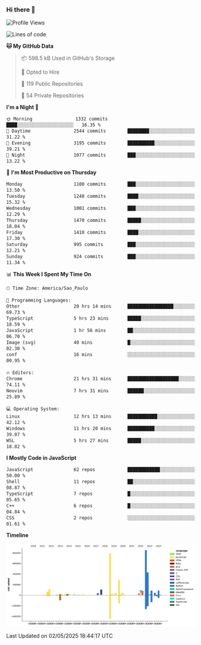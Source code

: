 ### Hi there 👋

<!--START_SECTION:waka-->
![Profile Views](http://img.shields.io/badge/Profile%20Views-1-blue)

![Lines of code](https://img.shields.io/badge/From%20Hello%20World%20I%27ve%20Written-3.4%20million%20lines%20of%20code-blue)

**🐱 My GitHub Data** 

> 📦 598.5 kB Used in GitHub's Storage 
 > 
> 💼 Opted to Hire
 > 
> 📜 119 Public Repositories 
 > 
> 🔑 54 Private Repositories 
 > 
**I'm a Night 🦉** 

```text
🌞 Morning                1332 commits        ████░░░░░░░░░░░░░░░░░░░░░   16.35 % 
🌆 Daytime                2544 commits        ████████░░░░░░░░░░░░░░░░░   31.22 % 
🌃 Evening                3195 commits        ██████████░░░░░░░░░░░░░░░   39.21 % 
🌙 Night                  1077 commits        ███░░░░░░░░░░░░░░░░░░░░░░   13.22 % 
```
📅 **I'm Most Productive on Thursday** 

```text
Monday                   1100 commits        ███░░░░░░░░░░░░░░░░░░░░░░   13.50 % 
Tuesday                  1248 commits        ████░░░░░░░░░░░░░░░░░░░░░   15.32 % 
Wednesday                1001 commits        ███░░░░░░░░░░░░░░░░░░░░░░   12.29 % 
Thursday                 1470 commits        █████░░░░░░░░░░░░░░░░░░░░   18.04 % 
Friday                   1410 commits        ████░░░░░░░░░░░░░░░░░░░░░   17.30 % 
Saturday                 995 commits         ███░░░░░░░░░░░░░░░░░░░░░░   12.21 % 
Sunday                   924 commits         ███░░░░░░░░░░░░░░░░░░░░░░   11.34 % 
```


📊 **This Week I Spent My Time On** 

```text
🕑︎ Time Zone: America/Sao_Paulo

💬 Programming Languages: 
Other                    20 hrs 14 mins      █████████████████░░░░░░░░   69.73 % 
TypeScript               5 hrs 23 mins       █████░░░░░░░░░░░░░░░░░░░░   18.59 % 
JavaScript               1 hr 56 mins        ██░░░░░░░░░░░░░░░░░░░░░░░   06.70 % 
Image (svg)              40 mins             █░░░░░░░░░░░░░░░░░░░░░░░░   02.30 % 
conf                     16 mins             ░░░░░░░░░░░░░░░░░░░░░░░░░   00.95 % 

🔥 Editors: 
Chrome                   21 hrs 31 mins      ███████████████████░░░░░░   74.11 % 
Neovim                   7 hrs 31 mins       ██████░░░░░░░░░░░░░░░░░░░   25.89 % 

💻 Operating System: 
Linux                    12 hrs 13 mins      ███████████░░░░░░░░░░░░░░   42.12 % 
Windows                  11 hrs 20 mins      ██████████░░░░░░░░░░░░░░░   39.07 % 
WSL                      5 hrs 27 mins       █████░░░░░░░░░░░░░░░░░░░░   18.82 % 
```

**I Mostly Code in JavaScript** 

```text
JavaScript               62 repos            ████████████░░░░░░░░░░░░░   50.00 % 
Shell                    11 repos            ██░░░░░░░░░░░░░░░░░░░░░░░   08.87 % 
TypeScript               7 repos             █░░░░░░░░░░░░░░░░░░░░░░░░   05.65 % 
C++                      6 repos             █░░░░░░░░░░░░░░░░░░░░░░░░   04.84 % 
CSS                      2 repos             ░░░░░░░░░░░░░░░░░░░░░░░░░   01.61 % 
```



**Timeline**

![Lines of Code chart](https://raw.githubusercontent.com/jampow/jampow/master/assets/bar_graph.png)


 Last Updated on 02/05/2025 18:44:17 UTC
<!--END_SECTION:waka-->
